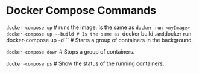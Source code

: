 # Docker Compose Commands
```docker-compose up``` # runs the image. Is the same as ```docker run <myImage>```  
```docker-compose up --build # Is the same as ```docker build .``` and ```docker run <myImage>```  
```docker-compose up -d``` # Starts a group of containers in the background.    

```docker-compose down``` # Stops a group of containers.   

```docker-compose ps``` # Show the status of the running containers.  


